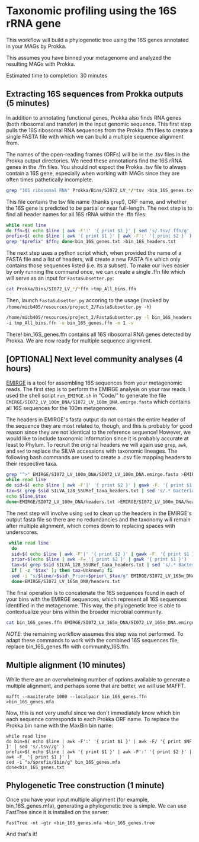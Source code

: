 # Taxonomic profiling using the 16S rRNA gene

This workflow will build a phylogenetic tree using the 16S genes annotated in your MAGs by Prokka.

This assumes you have binned your metagenome and analyzed the resulting MAGs with Prokka.

Estimated time to completion: 30 minutes

## Extracting 16S sequences from Prokka outputs (5 minutes)

In addition to annotating functional genes, Prokka also finds RNA genes (both ribosomal and transfer) in the input
genomic sequence. This first step pulls the 16S ribosomal RNA sequences from the Prokka .ffn files to create a single
 FASTA file with which we can build a multiple sequence alignment from.

The names of the open-reading frames (ORFs) will be in the .tsv files in the Prokka output directories.
 We need these annotations find the 16S rRNA genes in the .ffn files. You should not expect the Prokka .tsv file to always
 contain a 16S gene, especially when working with MAGs since they are often times pathetically incomplete.

```bash
grep "16S ribosomal RNA" Prokka/Bins/SI072_LV_*/*tsv >bin_16S_genes.txt
```

This file contains the tsv file name (thanks `grep`!), ORF name, and whether the 16S gene is predicted to be partial or
near full-length. The next step is to find all header names for all 16S rRNA within the .ffn files:

```bash
while read line
do ffn=$( echo $line | awk -F':' '{ print $1 }' | sed 's/.tsv/.ffn/g' )
prefix=$( echo $line | awk '{ print $1 }' | awk -F':' '{ print $2 }' )
grep "$prefix" $ffn; done<bin_16S_genes.txt >bin_16S_headers.txt
```

The next step uses a python script which, when provided the name of a FASTA file and a list of headers, will create a new
FASTA file which only contains those sequences listed (i.e. its a subset). To make our lives easier by only running the
command once, we can create a single .ffn file which will serve as an input for `FastaSubsetter.py`:

```bash
cat Prokka/Bins/SI072_LV_*/*ffn >tmp_All_bins.ffn
```

Then, launch `FastaSubsetter.py` accoring to the usage (invoked by `/home/micb405/resources/project_2/FastaSubsetter.py -h`)

```bash
/home/micb405/resources/project_2/FastaSubsetter.py -l bin_16S_headers.txt \
-i tmp_All_bins.ffn -o bin_16S_genes.ffn -m 1 -v
```

There! bin_16S_genes.ffn contains all 16S ribosomal RNA genes detected by Prokka.
We are now ready for multiple sequence alignment.

## [OPTIONAL] Next level community analyses (4 hours)

[EMIRGE](https://github.com/csmiller/EMIRGE) is a tool for assembling 16S sequences from your metagenomic reads.
The first step is to perform the EMIRGE analysis on your raw reads. I used the shell script `run_EMIRGE.sh` in "Code/"
to generate the file `EMIRGE/SI072_LV_100m_DNA/SI072_LV_100m_DNA.emirge.fasta` which contains all 16S sequences for the
100m metagenome.

The headers in EMIRGE's fasta output do not contain the entire header of the sequence they are most related to, though,
and this is probably for good reason since they are not identical to the reference sequence! However, we would like to include
taxonomic information since it is probably accurate at least to Phylum.
To recruit the original headers we will again use `grep`, `awk`, and `sed` to replace the SILVA accessions with taxonomic lineages.
The following bash commands are used to create a .csv file mapping headers to their respective taxa.

```bash
grep "^>" EMIRGE/SI072_LV_100m_DNA/SI072_LV_100m_DNA.emirge.fasta >EMIRGE/SI072_LV_100m_DNA/headers.txt
while read line
do sid=$( echo $line | awk -F'|' '{ print $2 }' | gawk -F. '{ print $1 }' )
tax=$( grep $sid SILVA_128_SSURef_taxa_headers.txt | sed 's/.* Bacteria;/Bacteria;/g' | sed 's/.* Archaea;/Archaea;/g' )
echo $line,$tax
done<EMIRGE/SI072_LV_100m_DNA/headers.txt >EMIRGE/SI072_LV_100m_DNA/header_map.csv
```

The next step will involve using `sed` to clean up the headers in the EMIRGE's output fasta file so there are no
redundancies and the taxonomy will remain after multiple alignment, which comes down to replacing spaces with underscores.

```bash
 while read line
  do
  sid=$( echo $line | awk -F'|' '{ print $2 }' | gawk -F. '{ print $1 }' )
  prior=$(echo $line | awk -F= '{ print $2 }' | gawk '{ print $1 }')
  tax=$( grep $sid SILVA_128_SSURef_taxa_headers.txt | sed 's/.* Bacteria;/Bacteria;/g' | sed 's/.* Archaea;/Archaea;/g' | sed 's/.* Eukaryota;/Eukaryota;/g')
  if [ -z "$tax" ]; then tax=Unknown; fi
  sed -i "s/$line/>$sid\_Prior=$prior\_$tax/g" EMIRGE/SI072_LV_165m_DNA/SI072_LV_165m_DNA.emirge_taxa.fasta
  done<EMIRGE/SI072_LV_165m_DNA/headers.txt
```

The final operation is to concatenate the 16S sequences found in each of your bins with the EMIRGE sequences, which represent
all 16S sequences identified in the metagenome.
This way, the phylogenetic tree is able to contextualize your bins within the broader microbial community.

```bash
cat bin_16S_genes.ffn EMIRGE/SI072_LV_165m_DNA/SI072_LV_165m_DNA.emirge_taxa.fasta >community_16S.ffn
```

_NOTE_: the remaining workflow assumes this step was not performed. To adapt these commands to work with the combined 16S
sequences file, replace bin_16S_genes.ffn with community_16S.ffn.

## Multiple alignment (10 minutes)

While there are an overwhelming number of options available to generate a multiple alignment, and perhaps some that are better,
we will use MAFFT.

```
mafft --maxiterate 1000 --localpair bin_16S_genes.ffn >bin_16S_genes.mfa
```

Now, this is not very useful since we don't immediately know which bin each sequence corresponds to each Prokka ORF name.
To replace the Prokka bin name with the MaxBin bin name:

```
while read line
do bin=$( echo $line | awk -F':' '{ print $1 }' | awk -F/ '{ print $NF }' | sed 's/.tsv//g' )
prefix=$( echo $line | awk '{ print $1 }' | awk -F':' '{ print $2 }' | awk -F_ '{ print $1 }' )
sed -i "s/$prefix/$bin/g" bin_16S_genes.mfa
done<bin_16S_genes.txt
```

## Phylogenetic Tree construction (1 minute)

Once you have your input multiple alignment (for example, bin_16S_genes.mfa), generating a phylogenetic tree is simple.
We can use FastTree since it is installed on the server:

```
FastTree -nt -gtr <bin_16S_genes.mfa >bin_16S_genes.tree
```

And that's it!
